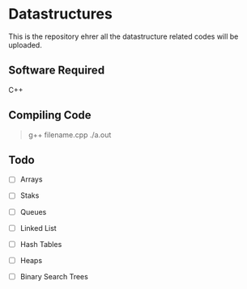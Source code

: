 # Datastructures
This is the repository ehrer all the datastructure related codes will be uploaded.

## Software Required
C++
## Compiling Code
> g++ filename.cpp
> ./a.out

## Todo
- [ ] Arrays
- [ ] Staks
- [ ] Queues
- [ ] Linked List
- [ ] Hash Tables
- [ ] Heaps
- [ ] Binary Search Trees




